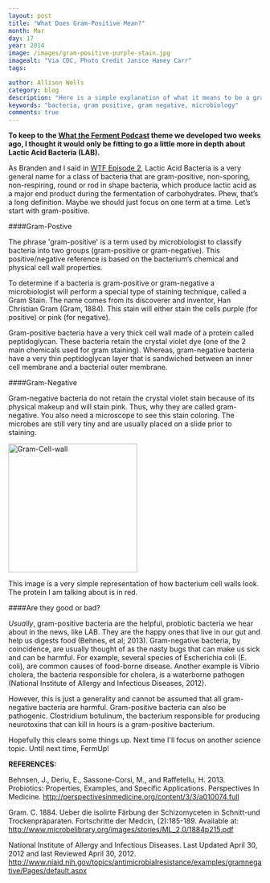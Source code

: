 ```yaml
---
layout: post
title: "What Does Gram-Positive Mean?"
month: Mar
day: 17
year: 2014
image: /images/gram-positive-purple-stain.jpg
imagealt: "Via CDC, Photo Credit Janice Haney Carr"
tags:

author: Allison Wells
category: blog
description: "Here is a simple explanation of what it means to be a gram-positive bacteria."
keywords: "bacteria, gram positive, gram negative, microbiology"
comments: true
---
```


**To keep to the [What the Ferment Podcast](http://fermup.com/wtf/) theme we developed two weeks ago, I thought it would only be fitting to go a little more in depth about Lactic Acid Bacteria (LAB).**

As Branden and I said in [WTF Episode 2](http://fermup.com/wtf/02/), Lactic Acid Bacteria is a very general name for a class of bacteria that are gram-positive, non-sporing, non-respiring, round or rod in shape bacteria, which produce lactic acid as a major end product during the fermentation of carbohydrates. Phew, that’s a long definition. Maybe we should just focus on one term at a time. Let’s start with gram-positive. 

####Gram-Postive

The phrase 'gram-positive' is a term used by microbiologist to classify bacteria into two groups (gram-positive or gram-negative). This positive/negative reference is based on the bacterium’s chemical and physical cell wall properties. 

To determine if a bacteria is gram-positive or gram-negative a microbiologist will perform a special type of staining technique, called a Gram Stain. The name comes from its discoverer and inventor, Han Christian Gram (Gram, 1884). This stain will either stain the cells purple (for positive) or pink (for negative).

Gram-positive bacteria have a very thick cell wall made of a protein called peptidoglycan. These bacteria retain the crystal violet dye (one of the 2 main chemicals used for gram staining). Whereas, gram-negative bacteria have a very thin peptidoglycan layer that is sandwiched between an inner cell membrane and a bacterial outer membrane. 

####Gram-Negative

Gram-negative bacteria do not retain the crystal violet stain because of its physical makeup and will stain pink. Thus, why they are called gram-negative. You also need a microscope to see this stain coloring. The microbes are still very tiny and are usually placed on a slide prior to staining.

<a title="Graevemoore at en.wikipedia [CC-BY-SA-3.0 (http://creativecommons.org/licenses/by-sa/3.0) or GFDL (http://www.gnu.org/copyleft/fdl.html)], from Wikimedia Commons" href="http://commons.wikimedia.org/wiki/File%3AGram-Cell-wall.svg"><img width="256" alt="Gram-Cell-wall" src="//upload.wikimedia.org/wikipedia/commons/thumb/5/52/Gram-Cell-wall.svg/256px-Gram-Cell-wall.svg.png"/></a>
 			 
This image is a very simple representation of how bacterium cell walls look. The protein I am talking about is in red.

####Are they good or bad?

*Usually*, gram-positive bacteria are the helpful, probiotic bacteria we hear about in the news, like LAB. They are the happy ones that live in our gut and help us digests food (Behnes, et al; 2013). Gram-negative bacteria, by coincidence, are usually thought of as the nasty bugs that can make us sick and can be harmful. For example, several species of Escherichia coli (E. coli), are common causes of food-borne disease. Another example is Vibrio cholera, the bacteria responsible for cholera, is a waterborne pathogen (National Institute of Allergy and Infectious Diseases, 2012).

However, this is just a generality and cannot be assumed that all gram-negative bacteria are harmful. Gram-positive bacteria can also be pathogenic. Clostridium botulinum, the bacterium responsible for producing neurotoxins that can kill in hours is a gram-positive bacterium. 

Hopefully this clears some things up. Next time I'll focus on another science topic. Until next time, FermUp!

**REFERENCES:**

Behnsen, J., Deriu, E., Sassone-Corsi, M., and Raffetellu, H. 2013. Probiotics: Properties, Examples, and Specific Applications. Perspectives In Medicine. http://perspectivesinmedicine.org/content/3/3/a010074.full

Gram. C. 1884. Ueber die isolirte Färbung der Schizomyceten in Schnitt-und Trockenpräparaten. Fortschritte der Medcin, (2):185-189. Available at: http://www.microbelibrary.org/images/stories/ML_2.0/1884p215.pdf

National Institute of Allergy and Infectious Diseases. Last Updated April 30, 2012 and last Reviewed April 30, 2012. http://www.niaid.nih.gov/topics/antimicrobialresistance/examples/gramnegative/Pages/default.aspx
